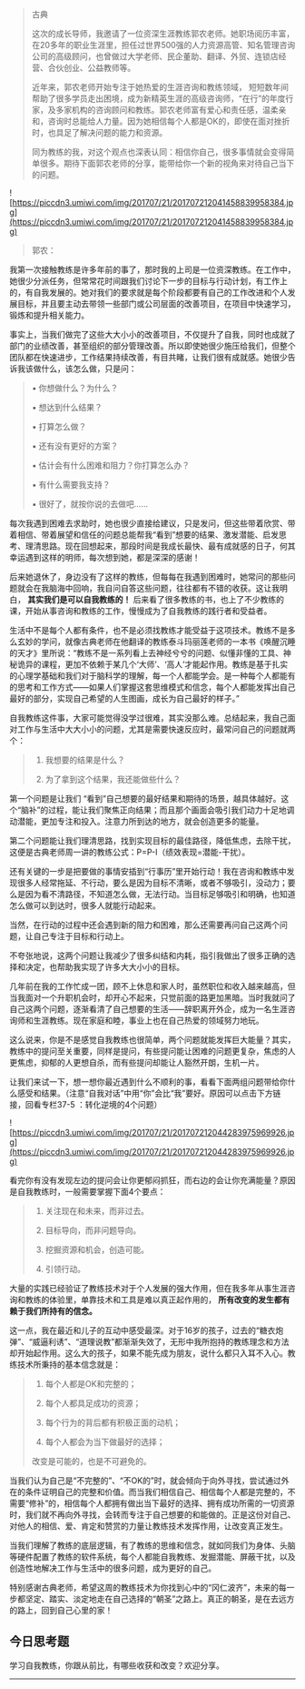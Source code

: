 > 古典
> 
> 这次的成长导师，我邀请了一位资深生涯教练郭农老师。她职场阅历丰富，在20多年的职业生涯里，担任过世界500强的人力资源高管、知名管理咨询公司的高级顾问，也曾做过大学老师、民企董助、翻译、外贸、连锁店经营、合伙创业、公益教师等。
> 
> 近年来，郭农老师开始专注于她热爱的生涯咨询和教练领域， 短短数年间帮助了很多学员走出困境，成为新精英生涯的高级咨询师，“在行”的年度行家，及多家机构的咨询顾问和教练。郭农老师富有爱心和责任感，温柔亲和，咨询时总能给人力量。因为她相信每个人都是OK的，即使在面对挫折时，也具足了解决问题的能力和资源。
> 
> 同为教练的我，对这个观点也深表认同：相信你自己，很多事情就会变得简单很多。期待下面郭农老师的分享，能带给你一个新的视角来对待自己当下的问题。

![https://piccdn3.umiwi.com/img/201707/21/201707212041458839958384.jpg](https://piccdn3.umiwi.com/img/201707/21/201707212041458839958384.jpg)

> 郭农：

我第一次接触教练是许多年前的事了，那时我的上司是一位资深教练。在工作中，她很少分派任务，但常常花时间跟我们讨论下一步的目标与行动计划，有工作上的，有自我发展的。她对我们的要求就是每个阶段都要有自己的工作改进和个人发展目标，并且要主动去带领一些部门或公司层面的改善项目，在项目中快速学习，锻炼和提升相关能力。

事实上，当我们做完了这些大大小小的改善项目，不仅提升了自我，同时也成就了部门的业绩改善，甚至组织的部分管理改善。所以即使她很少施压给我们，但整个团队都在快速进步，工作结果持续改善，有目共睹，让我们很有成就感。她很少告诉我该做什么，该怎么做，只是问：

> ▪ 你想做什么？为什么？
> 
> ▪ 想达到什么结果？
> 
> ▪ 打算怎么做？
> 
> ▪ 还有没有更好的方案？
> 
> ▪ 估计会有什么困难和阻力？你打算怎么办？
> 
> ▪ 有什么需要我支持？
> 
> ▪ 很好了，就按你说的去做吧……

每次我遇到困难去求助时，她也很少直接给建议，只是发问，但这些带着欣赏、带着相信、带着展望和信任的问题总能帮我“看到”想要的结果、激发潜能、启发思考、理清思路。现在回想起来，那段时间是我成长最快、最有成就感的日子，何其幸运遇到这样的明师，每次想到她，都是深深的感谢！

后来她退休了，身边没有了这样的教练，但每每在我遇到困难时，她常问的那些问题就会在我脑海中回响，我自问自答这些问题，往往都有不错的收获。这让我明白， **其实我们是可以自我教练的！** 后来看了很多教练的书，也上了不少教练的课，开始从事咨询和教练的工作，慢慢成为了自我教练的践行者和受益者。

生活中不是每个人都有条件，也不是必须找教练才能受益于这项技术。教练不是多么玄妙的学问，就像古典老师在他翻译的教练泰斗玛丽莲老师的一本书《唤醒沉睡的天才》里所说：“教练不是一系列看上去神经兮兮的问题、似懂非懂的工具、神秘诡异的课程，更加不依赖于某几个‘大师’、‘高人’才能起作用。教练是基于扎实的心理学基础和我们对于脑科学的理解，每一个人都能学会。是一种每个人都能有的思考和工作方式——如果人们掌握这套思维模式和信念，每个人都能发挥出自己最好的部分，实现自己希望的人生图画，成长为自己最好的样子。”

自我教练这件事，大家可能觉得没学过很难，其实没那么难。总结起来，我自己面对工作与生活中大大小小的问题，尤其是需要快速反应时，最常问自己的问题就两个：

> 1. 我想要的结果是什么？
> 
> 2. 为了拿到这个结果，我还能做些什么？

第一个问题是让我们 “看到”自己想要的最好结果和期待的场景，越具体越好。这个“脑补”的过程，能让我们聚焦正向结果；而且那个画面会吸引我们动力十足地调动潜能，更加专注和投入。注意力所到达的地方，就会创造更多的能量。

第二个问题能让我们理清思路，找到实现目标的最佳路径，降低焦虑，去除干扰，这便是古典老师周一讲的教练公式：P=P-I（绩效表现=潜能-干扰）。

还有关键的一步是把要做的事情安插到“行事历”里开始行动！我在咨询和教练中发现很多人经常拖延、不行动，要么是因为目标不清晰，或者不够吸引，没动力；要么是因为看不清路径，不知道怎么做，无法行动。当目标足够吸引和明确，也知道怎么做可以到达时，很多人就能行动起来。    

当然，在行动的过程中还会遇到新的阻力和困难，那么还需要再问自己这两个问题，让自己专注于目标和行动上。

不夸张地说，这两个问题让我减少了很多纠结和内耗，指引我做出了很多正确的选择和决定，也帮助我实现了许多大大小小的目标。

几年前在我的工作忙成一团，顾不上休息和家人时，虽然职位和收入越来越高，但当我面对一个升职机会时，却开心不起来，只觉前面的路更加黑暗。当时我就问了自己这两个问题，逐渐看清了自己想要的生活——辞职离开外企，成为一名生涯咨询师和生涯教练。现在家庭和睦，事业上也在自己热爱的领域努力地玩。

这么说来，你是不是感觉自我教练也很简单，两个问题就能发挥巨大能量？其实，教练中的提问至关重要，同样是提问，有些提问能让困难的问题更复杂，焦虑的人更焦虑，抑郁的人更想自杀，而有些提问却能让人豁然开朗，生机一片。

让我们来试一下，想一想你最近遇到什么不顺利的事，看看下面两组问题带给你什么感受和结果。（注意“自我对话”中用“你”会比“我”要好。原因可以点击下方链接，回看专栏37-5 ：转化逆境的4个问题）

![https://piccdn3.umiwi.com/img/201707/21/201707212044283975969926.jpg](https://piccdn3.umiwi.com/img/201707/21/201707212044283975969926.jpg)

看完你有没有发现左边的提问会让你更郁闷抓狂，而右边的会让你充满能量？原因是自我教练时，一般需要掌握下面4个要点：

> 1. 关注现在和未来，而非过去。
> 
> 2. 目标导向，而非问题导向。
> 
> 3. 挖掘资源和机会，创造可能。
> 
> 4. 引领行动。

大量的实践已经验证了教练技术对于个人发展的强大作用，但在我多年从事生涯咨询和教练的体验里，单靠技术和工具是难以真正起作用的， **所有改变的发生都有赖于我们所持有的信念。**

这一点，我在最近和儿子的互动中感受最深。对于16岁的孩子，过去的“糖衣炮弹”、“威逼利诱”、“道理说教”都渐渐失效了，无形中我所抱持的教练理念和方法却开始起作用。这么大的孩子，如果不能先成为朋友，说什么都只入耳不入心。教练技术所秉持的基本信念就是：

> 1. 每个人都是OK和完整的；
> 
> 2. 每个人都具足成功的资源；
> 
> 3. 每个行为的背后都有积极正面的动机；
> 
> 4. 每个人都会为当下做最好的选择；
> 
> 改变是可能的，也是不可避免的。

当我们认为自己是“不完整的”、“不OK的”时，就会倾向于向外寻找，尝试通过外在的条件证明自己的完整和价值。而当我们相信自己、相信每个人都是完整的，不需要“修补”的，相信每个人都拥有做出当下最好的选择、拥有成功所需的一切资源时，我们就不再向外寻找，会转而专注于自己想要的和能做的。正是这份对自己、对他人的相信、爱、肯定和赞赏的力量让教练技术发挥作用，让改变真正发生。

当我们理解了教练的底层逻辑，有了教练的思维和信念，就如同我们为身体、头脑等硬件配置了教练的软件系统，每个人都能自我教练、发掘潜能、屏蔽干扰，以及创造性地解决工作与生活中的很多问题，成为更好的自己。

特别感谢古典老师，希望这周的教练技术为你找到心中的“冈仁波齐”，未来的每一步都坚定、踏实、淡定地走在自己选择的“朝圣”之路上。真正的朝圣，是在去远方的路上，回到自己心里的家！

## 今日思考题

学习自我教练，你跟从前比，有哪些收获和改变？欢迎分享。

---
